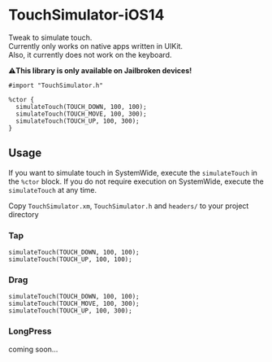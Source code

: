 # TouchSimulator-iOS14
Tweak to simulate touch.<br>
Currently only works on native apps written in UIKit.<br>
Also, it currently does not work on the keyboard.

⚠️**This library is only available on Jailbroken devices!**

```Logos
#import "TouchSimulator.h"

%ctor {
  simulateTouch(TOUCH_DOWN, 100, 100);
  simulateTouch(TOUCH_MOVE, 100, 300);
  simulateTouch(TOUCH_UP, 100, 300);
}
```

## Usage 
If you want to simulate touch in SystemWide, execute the `simulateTouch` in the `%ctor` block.
If you do not require execution on SystemWide, execute the `simulateTouch` at any time.

Copy `TouchSimulator.xm`, `TouchSimulator.h` and `headers/` to your project directory

### Tap
```Logos
simulateTouch(TOUCH_DOWN, 100, 100);
simulateTouch(TOUCH_UP, 100, 100);
```

### Drag
```Logos
simulateTouch(TOUCH_DOWN, 100, 100);
simulateTouch(TOUCH_MOVE, 100, 300);
simulateTouch(TOUCH_UP, 100, 300);
```

### LongPress
coming soon...
